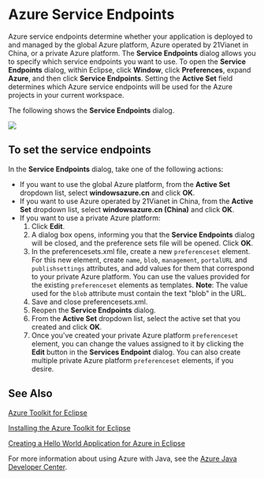 <properties
    pageTitle="Azure Service Endpoints"
    description="Describes the Azure Service Endpoint settings in the Azure Toolkit for Eclipse."
    services=""
    documentationCenter="java"
    authors="rmcmurray"
    manager="wpickett"
    editor=""/>

<tags
	ms.service="multiple"
	ms.date="11/19/2015"
	wacn.date=""/>

<!-- Legacy MSDN URL = https://msdn.microsoft.com/zh-cn/library/azure/dn268600.aspx -->

# Azure Service Endpoints #

Azure service endpoints determine whether your application is deployed to and managed by the global Azure platform, Azure operated by 21Vianet in China, or a private Azure platform. The **Service Endpoints** dialog allows you to specify which service endpoints you want to use. To open the **Service Endpoints** dialog, within Eclipse, click **Window**, click **Preferences**, expand **Azure**, and then click **Service Endpoints**. Setting the **Active Set** field determines which Azure service endpoints will be used for the Azure projects in your current workspace.

The following shows the **Service Endpoints** dialog.

![][ic719493]

## To set the service endpoints ##

In the **Service Endpoints** dialog, take one of the following actions:

* If you want to use the global Azure platform, from the **Active Set** dropdown list, select **windowsazure.cn** and click **OK**.
* If you want to use Azure operated by 21Vianet in China, from the **Active Set** dropdown list, select **windowsazure.cn (China)** and click **OK**.
* If you want to use a private Azure platform:
    1. Click **Edit**.
    2. A dialog box opens, informing you that the **Service Endpoints** dialog will be closed, and the preference sets file will be opened. Click **OK**.
    3. In the preferencesets.xml file, create a new `preferenceset` element. For this new element, create `name`, `blob`, `management`, `portalURL` and `publishsettings` attributes, and add values for them that correspond to your private Azure platform. You can use the values provided for the existing `preferenceset` elements as templates. **Note**: The value used for the `blob` attribute must contain the text "blob" in the URL.
    4. Save and close preferencesets.xml.
    5. Reopen the **Service Endpoints** dialog.
    6. From the **Active Set** dropdown list, select the active set that you created and click **OK**.
    7. Once you've created your private Azure platform `preferenceset` element, you can change the values assigned to it by clicking the **Edit** button in the **Services Endpoint** dialog. You can also create multiple private Azure platform `preferenceset` elements, if you desire.

## See Also ##

[Azure Toolkit for Eclipse][]

[Installing the Azure Toolkit for Eclipse][] 

[Creating a Hello World Application for Azure in Eclipse][]

For more information about using Azure with Java, see the [Azure Java Developer Center][].

<!-- URL List -->

[Azure Java Developer Center]: http://go.microsoft.com/fwlink/?LinkID=699547
[Azure Toolkit for Eclipse]: http://go.microsoft.com/fwlink/?LinkID=699529
[Creating a Hello World Application for Azure in Eclipse]: http://go.microsoft.com/fwlink/?LinkID=699533
[Installing the Azure Toolkit for Eclipse]: http://go.microsoft.com/fwlink/?LinkId=699546

<!-- IMG List -->

[ic719493]: ./media/azure-toolkit-for-eclipse-azure-service-endpoints/ic719493.png
